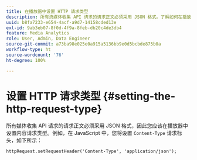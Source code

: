 ```yaml
---
title: 在播放器中设置 HTTP 请求类型
description: 所有流媒体收集 API 请求的请求正文必须采用 JSON 格式。了解如何在播放器中设置内容请求类型。
uuid: b8fa7233-e654-4acf-a9d7-14158cded13e
exl-id: 9ab3eb07-8f0d-4f9a-8feb-db20c4de3db4
feature: Media Analytics
role: User, Admin, Data Engineer
source-git-commit: a73ba98e025e0a915a5136bb9e0d5bcbde875b0a
workflow-type: ht
source-wordcount: '76'
ht-degree: 100%

---
```


# 设置 HTTP 请求类型 {#setting-the-http-request-type}

所有媒体收集 API 请求的请求正文必须采用 JSON 格式，因此您应该在播放器中设置内容请求类型。例如，在 JavaScript 中，您将设置 `Content-Type` 请求标头，如下所示：

```
httpRequest.setRequestHeader('Content-Type', 'application/json'); 
```
